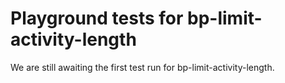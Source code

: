 # Playground tests for bp-limit-activity-length
We are still awaiting the first test run for bp-limit-activity-length.
